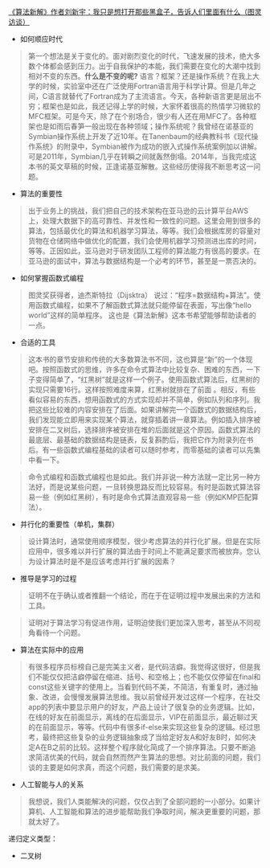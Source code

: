[《算法新解》作者刘新宇：我只是想打开那些黑盒子，告诉人们里面有什么（图灵访谈）](http://www.ituring.com.cn/article/274001)

- 如何顺应时代
> 第一个想法是关于变化的。面对剧烈变化的时代，飞速发展的技术，绝大多数个体都会感到压力。出于自我保护的本能，我们需要在变化的大潮中找到相对不变的东西。**什么是不变的呢?** 语言？框架？还是操作系统？在我上大学的时候，实验室中还在广泛使用Fortran语言用于科学计算。但是几年之间，C语言就替代了Fortran成为了主流语言。今天，各种新语言更是层出不穷；框架也是如此，我还记得上学的时候，大家怀着很高的热情学习微软的MFC框架。可是今天，除了在个别场合，很少有人还在用MFC了。各种框架也是如雨后春笋一般出现在各种领域；操作系统呢？我曾经在诺基亚的Symbian操作系统上开发了近10年。在Tanenbaum的经典教科书《现代操作系统》的附录中，Symbian被作为成功的嵌入式操作系统案例加以讲解。可是2011年，Symbian几乎在转瞬之间就轰然倒塌。2014年，当我完成这本书的英文草稿的时候，正逢诺基亚解散。这些经历使得我不断思考这一问题。

- 算法的重要性
> 出于业务上的挑战，我们把自己的技术架构在亚马逊的云计算平台AWS上，处理大数据下的高可靠性、并发性和一致性的问题。这里会用到很多的算法，包括最优化的算法和机器学习算法，等等。我们会根据库房的容量对货物在仓储网络中做优化的配置，我们会使用机器学习预测进出库的时间，等等。正因如此，亚马逊对于研发团队工程师的算法能力有很高的要求。在亚马逊的面试中，算法与数据结构是一个必考的环节，甚至是一票否决的。

- 如何掌握函数式编程
> 图灵奖获得者，迪杰斯特拉（Dijsktra） 说过：“程序=数据结构+算法”。使用函数式编程，如果不了解函数式算法就只能停留在表面，写出像“hello world”这样的简单程序。 这也是《算法新解》这本书希望能够帮助读者的一点。

- 合适的工具
> 这本书的章节安排和传统的大多数算法书不同，这也算是“新”的一个体现吧。按照函数式的思维，许多在命令式算法中比较复杂、困难的东西，一下子变得简单了，“红黑树”就是这样一个例子。使用函数式算法后，红黑树的实现只需要16行。这样按照难度来算，红黑树就排在了前面 。相反，有些看似容易的东西，想用函数式的方式实现却并不简单，例如队列和序列。我把这些比较难的内容安排在了后面。如果讲解完一个函数式的数据结构后，我们发现能立即用来实现某个算法，就穿插着讲一章算法。例如插入排序被安排在二叉树后，选择排序被安排在堆的后面就是这个原因。函数式算法的最底层、最基础的数据结构是链表，反复斟酌后，我把它作为附录列在书后。有一些函数式编程基础的读者可以随时参考，而零基础的读者可以先集中看一下。

> 命令式编程和函数式编程也是如此。我们并非说一种方法就一定比另一种方法好，而是说某些问题，一旦转换思路反而比较容易。有时是函数式算法容易一些（例如红黑树），有时是命令式算法直观容易一些（例如KMP匹配算法）。

- 并行化的重要性（单机，集群）
> 设计算法时，通常使用顺序模型，很少考虑算法的并行化扩展。但是在实际应用中，很多难以并行扩展的算法由于时间上不能满足要求而被放弃。您认为设计算法时是不是应该考虑并行扩展的因素？

- 推导是学习的过程
> 证明不在于确认或者推翻一个结论，而在于在证明过程中发展出来的方法和工具。

> 证明对于算法学习有促进作用，证明迫使我们更加深入思考，甚至从不同视角看待一个问题。

- 算法在实际中的应用
> 有很多程序员标榜自己是完美主义者，是代码洁癖。我觉得这很好，但是我们不能仅仅把洁癖停留在缩进、括号、和空格上；也不能仅仅停留在final和const这些关键字的使用上。当看到代码不美，不简洁，有重复时，通过抽象、改进，会慢慢发展算法思维。我以前曾经开发过这样一个程序，在社交app的列表中要显示用户的好友，产品上设计了很复杂的业务逻辑。比如，在线的好友在前面显示，离线的在后面显示，VIP在前面显示，最近聊过天的在前面显示，等等。代码中有很多if-else来实现这些复杂的逻辑。经过思考，最终把这些复杂的业务逻辑抽象成了当给定好友A和好友B时，如何决定A在B之前的比较。这样整个程序就化简成了一个排序算法。只要不断追求简洁优美的代码，就会自然而然产生算法的思想。对比前面的问题，我们谈的主要是如何求真，而这个问题，我们需要的是求美。

- 人工智能与人的关系
> 我想说，我们人类能解决的问题，仅仅占到了全部问题的一小部分。如果计算机、人工智能和算法的进步能帮助我们争取时间，解决更重要的问题，那就太好了。


递归定义类型：
- 二叉树